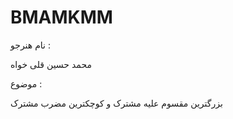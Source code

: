 # BMAMKMM

نام هنرجو :


محمد حسین قلی خواه 
 

موضوع :


بزرگترین مقسوم علیه مشترک و کوچکترین مضرب مشترک 
